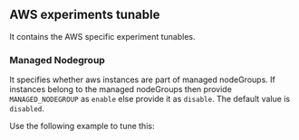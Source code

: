 ## AWS experiments tunable

It contains the AWS specific experiment tunables.

### Managed Nodegroup

It specifies whether aws instances are part of managed nodeGroups. If instances belong to the managed nodeGroups then provide `MANAGED_NODEGROUP` as `enable` else provide it as `disable`. The default value is `disabled`.

Use the following example to tune this:
<references to the sample manifest>
